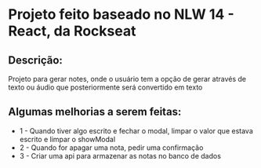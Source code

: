 <h1>Projeto feito baseado no NLW 14 - React,  da Rockseat</h1>

<h2>Descrição:</h2>
<span> Projeto para gerar notes, onde o usuário tem a opção de gerar através de texto ou áudio que posteriormente será convertido em texto</span>


<h2>Algumas melhorias a serem feitas:</h2>

<ul>
<li>1 - Quando tiver algo escrito e fechar o modal, limpar o valor que estava escrito e limpar o showModal </li>
<li>2 - Quando for apagar uma nota, pedir uma confirmação</li>
<li>3 - Criar uma api para armazenar as notas no banco de dados</li>

</ul> 
